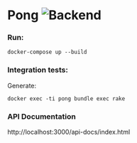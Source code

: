 # Pong ![Backend](https://github.com/kh42z/pong/workflows/Backend/badge.svg)

### Run:
`docker-compose up --build`

### Integration tests:
Generate:

`docker exec -ti pong bundle exec rake`

### API Documentation

http://localhost:3000/api-docs/index.html